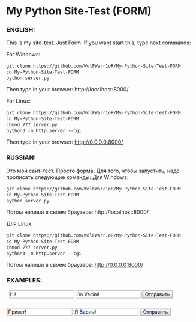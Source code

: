 # My Python Site-Test (FORM)


### ENGLISH:
This is my site-test. Just Form.
If you want start this, type next commands:

For Windows:

```
git clone https://github.com/WolFWarr1oR/My-Python-Site-Test-FORM
cd My-Python-Site-Test-FORM
python server.py
```
Then type in your browser:
http://localhost:8000/

For Linux:

```
git clone https://github.com/WolFWarr1oR/My-Python-Site-Test-FORM
cd My-Python-Site-Test-FORM
chmod 777 server.py
python3 -m http.server --cgi
```
Then type in your browser:
http://0.0.0.0:8000/

### RUSSIAN:
Это мой сайт-тест. Просто форма.
Для того, чтобы запустить, надо прописать следующие команды:
Для Windows:

```
git clone https://github.com/WolFWarr1oR/My-Python-Site-Test-FORM
cd My-Python-Site-Test-FORM
python server.py
```
Потом напиши в своем браузере:
http://localhost:8000/

Для Linux:

```
git clone https://github.com/WolFWarr1oR/My-Python-Site-Test-FORM
cd My-Python-Site-Test-FORM
chmod 777 server.py
python3 -m http.server --cgi
```
Потом напиши в своем браузере:
http://0.0.0.0:8000/

### EXAMPLES:

![EXAMPLE_ENG](examples/EXAMPLE_ENG.png)

![EXAMPLE_RUS](examples/EXAMPLE_RUS.png)

